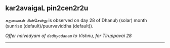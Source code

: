 ## kar2avaigaL pin2cen2r2u
கறவைகள் பின்சென்று is observed on day 28 of Dhanuḥ (solar) month (sunrise (default)/puurvaviddha (default)).

_Offer naivedyam of `dadhyodanam` to Vishnu, for Tiruppavai 28_

---
